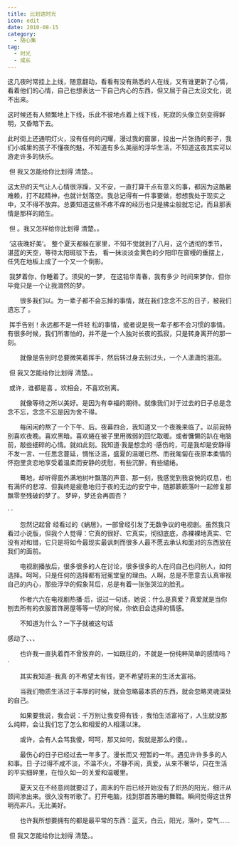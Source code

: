 ```yaml
---
title: 比划这时光
icon: edit
date: 2010-08-15
category:
  - 随心集
tag:
  - 时光
  - 成长
---
```


这几夜时常挂上上线，随意翻动，看看有没有熟悉的人在线，又有谁更新了心情，看着他们的心情，自己也想表达一下自己内心的东西，但又屈于自己太没文化，说不出来。

​         这时候还有人频繁地上下线，乐此不彼地点着上线下线，死寂的头像立刻变得鲜明，又昏暗下去。

​         此时街上还通明灯火，没有任何的闪耀，漫过我的窗扉，投出一片张扬的影子，我们小城里的孩子不懂夜的魅，不知道有多么美丽的浮华生活，不知道这夜其实可以游走许多的快乐。

​               但 我又怎能给你比划得  清楚。。

​          这太热的天气让人心情很浮躁，又不安，一直打算干点有意义的事，都因为这酷暑难赖，打不起精神，也就计划落空。我总记得有一件事要做，想想我处于现实之中，又不得不放弃。总要知道这些不疼不痒的经历也只是拂尘般就忘记，而且那表情是那样的陌生。

​           但  。我又怎样给你比划得  清楚。。

​         ‘这夜晚好美’。      整个夏天都躲在家里，不知不觉就到了八月，这个透彻的季节，湛蓝的天空，等待太阳斑驳下去， 看一抹淡淡金黄色的夕阳印在窗幔的垂摆上，任凭在地板上成了一个又一个倒影。

​          我梦着你，你睡着了。须臾的一梦，   在这铅华青春，我有多少  时间来梦你，但你毕竟只是一个让我潸然的梦。

　　很多我们以。为一辈子都不会忘掉的事情，就在我们念念不忘的日子，被我们遗忘了 。

​          挥手告别！永远都不是一件轻   松的事情，或者说是我一辈子都不会习惯的事情。有很多时候，我们所害怕的，并不是一个人独对长夜的孤寂，只是转身离开的那一刻。

　　就像是告别时总要微笑着挥手，然后转过身去别过头，一个人潇潇的泪流。

​            但 我又怎能给你比划得  清楚。。

​          或许，谁都是喜 。欢相会，不喜欢别离。

　　就像等待之所以美好。是因为有幸福的期待。就像我们对于过去的日子总是念念不忘，念念不忘是因为舍不得。

　　每闲闲的熬了一个下午、后。夜幕四合，我知道又一个夜晚来临了。以前我特别喜欢夜晚。喜欢黑暗。喜欢蜷在被子里用微弱的回忆取暖。或者慵懒的趴在电脑前，敲些细碎的心情。就如此刻。我知道·我是想念的   ·感伤的，可是我却是安静得不发一言、一任思念蔓延，惆怅泛滥，盛夏的温暖已然、而我匍匐在夜原本柔情的怀抱里贪恋地享受着温柔而安静的抚慰，有些沉醉，有些缱绻。

　　蓦地，却听得窗外满地树叶飘落的声音、那一刻，我感觉到我哀惋的叹息，也有满怀的悲凉、但我终是疲惫地归于夜的无边的安宁中，随那簌簌落叶一起修复那飘零至残破的梦了。 梦碎，梦还会再圆否？

·  ·

　　忽然记起曾 经看过的《蜗居》，一部曾经引发了无数争议的电视剧。虽然我只看过小说版，但我个人觉得：它真的很好、它真实，彻彻底底，赤裸裸地真实、它没有对和错，它只是将如今最现实最讽刺而很多人最不愿去承认和面对的东西放在我们的面前。

　　电视剧播放后，很多很多的人在讨论，很多很多的人在问自己也问别人，如何选择。呵呵，只是任何的选择都有冠冕堂皇的理由。人啊，总是不愿意去认真审视自己的内心，那些浮华的假象背后，总是有着一张张哭泣的脸孔。

　　作者六六在电视剧热播·后，说过一句话，她说：什么是真爱？真爱就是当你刨去所有的衣服首饰房屋等等一切的时候，你依旧会选择的情感。

　　不知道为什么？一下子就被这句话

感动了、、、

　　也许我一直执着而不曾放弃的，一如既往的，不就是一份纯粹简单的感情吗？·

　　其实我知道··我真·的不希望太有钱，更不希望将来的生活太富裕。

　　当我们物质生活过于丰厚的时候，就会忽略最本质的东西，就会忽略灵魂深处的自己。

　　如果要我说，我会说：千万别让我变得有钱·，我怕生活富裕了，人生就没那么纯粹，会让我们忘了怎么和相爱的人相濡以沫。

　　或许，会有人会骂我傻，呵呵，那又如何，我就是那么的傻。。

　　最伤心的日子已经过去一年多了。漫长而又·短暂的一年。遇见许许多多的人和事。日·子过得不咸不淡，不温不火，不静不闹，真爱，从来不奢华，只在生活的平实细碎里，在恒久如一的关爱和温暖里。

　　夏天又在不经意间就要过了，周末的午后已经开始没有了炽热的阳光，细汗从颈间渗出来。很久没有听歌了。打开电脑，找到那首苏珊的舞鞋。瞬间觉得这世界明亮非凡，无比美好。

　　也许我所想要拥有的都是最平常的东西：蓝天，白云，阳光，落叶，空气……

​                          但 我又怎能给你比划得  清楚。。